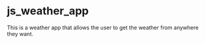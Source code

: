 # js_weather_app
This is a weather app that allows the user to get the weather from anywhere they want.

